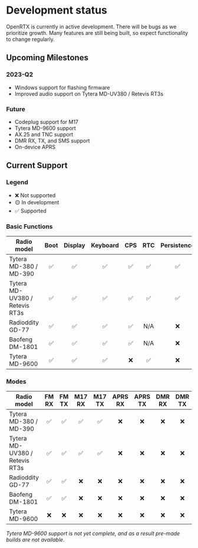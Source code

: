 # Development status

OpenRTX is currently in active development. There will be bugs as we prioritize growth. Many features are still being built, so expect functionality to change regularly.

## Upcoming Milestones

### 2023-Q2

- Windows support for flashing firmware
- Improved audio support on Tytera MD-UV380 / Retevis RT3s

### Future

- Codeplug support for M17
- Tytera MD-9600 support
- AX.25 and TNC support
- DMR RX, TX, and SMS support
- On-device APRS

## Current Support

### Legend

- ❌ Not supported
- 🟡 In development
- ✅ Supported

### Basic Functions

| Radio model                    | Boot | Display | Keyboard | CPS | RTC | Persistence | GPS | Known Issues                                                                                                                     |
| ------------------------------ | :--: | :-----: | :------: | :-: | :-: | :---------: | :-: | -------------------------------------------------------------------------------------------------------------------------------- |
| Tytera MD-380 / MD-390         |  ✅  |   ✅    |    ✅    | ✅  | ✅  |     ✅      | ✅  | [on GitHub](https://github.com/OpenRTX/OpenRTX/issues?q=is:open+label:"platform::md3x0","platform::all")                         |
| Tytera MD-UV380 / Retevis RT3s |  ✅  |   ✅    |    ✅    | ✅  | ✅  |     ✅      | ✅  | [on GitHub](https://github.com/OpenRTX/OpenRTX/issues?q=is:open+label:%22platform::mduv3x0%22,%22platform::all%22)               |
| Radioddity GD-77               |  ✅  |   ✅    |    ✅    | ✅  | N/A |     ❌      | N/A | [on GitHub](https://github.com/OpenRTX/OpenRTX/issues?q=is:open+label:%22platform::gd77%22,%22platform::all%22)                  |
| Baofeng DM-1801                |  ✅  |   ✅    |    ✅    | ✅  | N/A |     ❌      | N/A | [on GitHub](https://github.com/OpenRTX/OpenRTX/issues?q=is%3Aopen+label%3A%22platform%3A%3Adm1801%22%2C%22platform%3A%3Aall%22+) |
| Tytera MD-9600                 |  ✅  |   ✅    |    ✅    | ❌  | ✅  |     ❌      | ❌  | [on GitHub](https://github.com/OpenRTX/OpenRTX/issues?q=is%3Aopen+label%3A"platform%3A%3Amd9600"%2C"platform%3A%3Aall")          |

### Modes

| Radio model                    | FM RX | FM TX | M17 RX | M17 TX | APRS RX | APRS TX | DMR RX | DMR TX | DMR SMS |
| ------------------------------ | :---: | :---: | :----: | :----: | :-----: | :-----: | :----: | :----: | :-----: |
| Tytera MD-380 / MD-390         |  ✅   |  ✅    |   ✅    |   ✅   |   ❌     |   ❌     |   ❌   |   ❌    |   ❌    |
| Tytera MD-UV380 / Retevis RT3s |  ✅   |  ✅    |   ✅    |   ✅   |   ❌     |   ❌     |   ❌   |   ❌    |   ❌    |
| Radioddity GD-77               |  ✅   |  ✅    |   ❌    |   ❌   |   ❌     |   ❌     |   ❌   |   ❌    |   ❌    |
| Baofeng DM-1801               |  ✅   |  ✅    |   ❌    |   ❌   |   ❌     |   ❌     |   ❌   |   ❌    |   ❌    |
| Tytera MD-9600                 |  ❌   |  ❌    |   ❌    |   ❌    |   ❌    |   ❌     |   ❌    |  ❌    |   ❌    |

_Tytera MD-9600 support is not yet complete, and as a result pre-made builds are not available._

